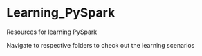 # Learning_PySpark
Resources for learning PySpark

Navigate to respective folders to check out the learning scenarios
